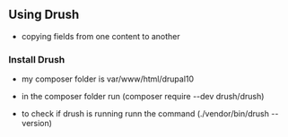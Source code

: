 ## Using Drush
- copying fields from one content to another



### Install Drush
- my composer folder is var/www/html/drupal10
- in the composer folder run (composer require --dev drush/drush)

- to check if drush is running runn the command (./vendor/bin/drush --version)
